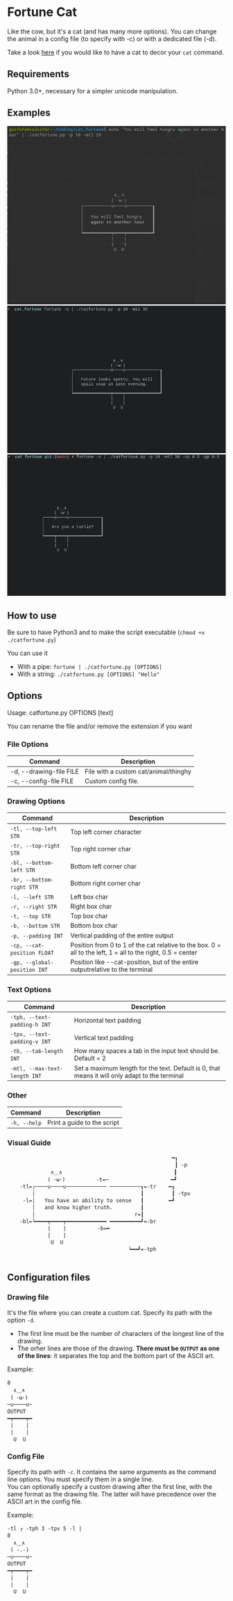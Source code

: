 # Fortune Cat

Like the cow, but it's a cat (and has many more options). You can change the animal in a config file (to specify with -c) or with a dedicated file (-d).  
  
Take a look [here](https://github.com/GuidoFe/bashCatWithKitten) if you would like to have a cat to decor your `cat` command.
## Requirements

Python 3.0+, necessary for a simpler unicode manipulation.

## Examples

![screen1](screen1.png)
![screen2](screen2.png)
![screen3](screen3.png)

## How to use

Be sure to have Python3 and to make the script executable (`chmod +x ./catfortune.py`)

You can use it
* With a pipe: `fortune | ./catfortune.py [OPTIONS]`
* With a string: `./catfortune.py [OPTIONS] "Hello"`

## Options

Usage: catfortune.py OPTIONS [text]

You can rename the file and/or remove the extension if you want

### File Options

| Command                 | Description                                  |
|-------------------------|----------------------------------------------|
| -d, --drawing-file FILE | File with a custom cat/animal/thinghy        |
| -c, --config-file FILE  | Custom config file.                          |

### Drawing Options

| Command                     | Description                                                                                                  |
|-----------------------------|--------------------------------------------------------------------------------------------------------------|
| `-tl, --top-left STR`       | Top left corner character                                                                                    |
| `-tr, --top-right STR`      | Top right corner char                                                                                        |
| `-bl, --bottom-left STR`    | Bottom left corner char                                                                                      |
| `-br, --bottom-right STR`   | Bottom right corner char                                                                                     |
| `-l, --left STR`            | Left box char                                                                                                |
| `-r, --right STR`           | Right box char                                                                                               |
| `-t, --top STR`             | Top box char                                                                                                 |
| `-b, --bottom STR`          | Bottom box char                                                                                              |
| `-p, --padding INT`         | Vertical padding of the entire output                                                                        |
| `-cp, --cat-position FLOAT` | Position from 0 to 1 of the cat relative to the box. 0 = all to the left, 1 = all to the right, 0.5 = center |  
| `-gp, --global-position INT`| Position like --cat-position, but of the entire outputrelative to the terminal   

### Text Options

| Command                       | Description                                                                                    |
|-------------------------------|------------------------------------------------------------------------------------------------|
| `-tph, --text-padding-h INT`  | Horizontal text padding                                                                        |
| `-tpv, --text-padding-v INT`  | Vertical text padding                                                                          |
| `-tb, --tab-length INT`       | How many spaces a tab in the input text should be. Default = 2                                 |
| `-mtl, --max-text-length INT` | Set a maximum length for the text. Default is 0, that means it will only adapt to the terminal |
                        
### Other

| Command           | Description                   |
|-------------------|-------------------------------|
| `-h, --help`      | Print a guide to the script   |

### Visual Guide

```
                                                     ━┒
                                                      ┃ -p
              ∧＿∧                                    ┃
             ( ･ω･)          -t=─                    ━┛
    -tl=┌────∪────∪───────────── ──────────┒=-tr    ━┒ 
        │                                  ┃         ┃ -tpv
     -l=│   You have an ability to sense   ┃        ━┛
        │   and know higher truth.         ┃
        │                                r=┃
    -bl=┕━━━━┯━━━━┯━━━━━━━━━━━━━ ━━━━━━━━━━┛=-br
             |    |          -b=━
             |    |
              U  U
                                       ┕━━┛=-tph
                                        
```

## Configuration files

### Drawing file

It's the file where you can create a custom cat. Specify its path with the option `-d`.  

- The first line must be the number of characters of the longest line of the drawing.
- The orher lines are those of the drawing. **There must be `OUTPUT` as one of the lines**: it separates the top and the bottom part of the ASCII art.

Example:

```
8
  ∧＿∧
 ( ･ω･)
─∪────∪─
OUTPUT
━┯━━━━┯━
 |    |
 |    |
  U  U
```

### Config File

Specify its path with `-c`. It contains the same arguments as the command line options. You must specify them in a single line.  
You can optionally specify a custom drawing after the first line, with the same format as the drawing file. The latter will have precedence over the ASCII art in the config file.

Example:
```
-tl ┌ -tph 3 -tpv 5 -l |
8
  ∧＿∧
 ( -.-)
─∪────∪─
OUTPUT
━┯━━━━┯━
 |    |
 |    |
  U  U
```
